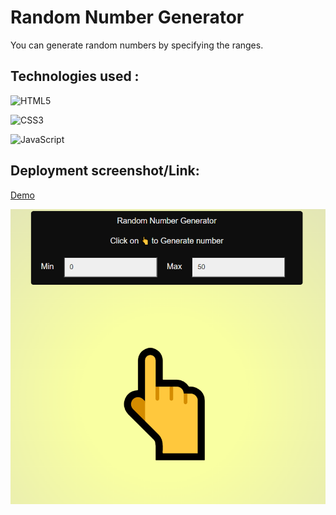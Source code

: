 # Random Number Generator
You can generate random numbers by specifying the ranges.

## Technologies used :


![HTML5](https://img.shields.io/badge/html5-%23E34F26.svg?style=for-the-badge&logo=html5&logoColor=white)

![CSS3](https://img.shields.io/badge/css3-%231572B6.svg?style=for-the-badge&logo=css3&logoColor=white)

![JavaScript](https://img.shields.io/badge/javascript-%23323330.svg?style=for-the-badge&logo=javascript&logoColor=%23F7DF1E)


## Deployment screenshot/Link:

[Demo](https://iamrahul8.github.io/Random-Number-Generator/)

<img src="preview.png"/>
<br>


